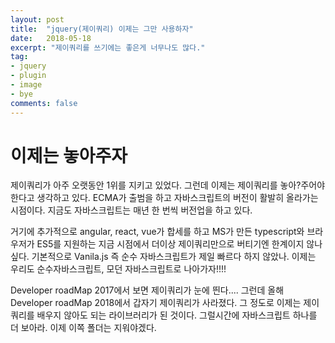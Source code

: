 ```yaml
---
layout: post
title:  "jquery(제이쿼리) 이제는 그만 사용하자"
date:   2018-05-18
excerpt: "제이쿼리를 쓰기에는 좋은게 너무나도 많다."
tag:
- jquery
- plugin
- image
- bye
comments: false
---
```


**이제는 놓아주자**
===

제이쿼리가 아주 오랫동안 1위를 지키고 있었다. 그런데 이제는 제이쿼리를 놓아?주어야 한다고 생각하고 있다. ECMA가 출범을 하고 자바스크립트의 버전이 활발히 올라가는 시점이다. 지금도 자바스크립트는 매년 한 번씩 버전업을 하고 있다.

거기에 추가적으로 angular, react, vue가 합세를 하고 MS가 만든 typescript와 브라우저가 ES5를 지원하는 지금 시점에서 더이상 제이쿼리만으로 버티기엔 한계이지 않나 싶다. 기본적으로 Vanila.js 즉 순수 자바스크립트가 제일 빠르다 하지 않았나. 이제는 우리도 순수자바스크립트, 모던 자바스크립트로 나아가자!!!!

Developer roadMap 2017에서 보면 제이쿼리가 눈에 띈다.... 그런데 올해 Developer roadMap 2018에서 갑자기 제이쿼리가 사라졌다. 그 정도로 이제는 제이쿼리를 배우지 않아도 되는 라이브러리가 된 것이다. 그럴시간에 자바스크립트 하나를 더 보아라. 이제 이쪽 폴더는 지워야겠다.